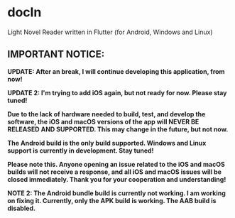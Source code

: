 # docln

Light Novel Reader written in Flutter (for Android, Windows and Linux)

## IMPORTANT NOTICE:

**UPDATE: After an break, I will continue developing this application, from now!**

**UPDATE 2: I'm trying to add iOS again, but not ready for now. Please stay tuned!**

**Due to the lack of hardware needed to build, test, and develop the software, the iOS and macOS versions of the app will NEVER BE RELEASED AND SUPPORTED. This may change in the future, but not now.**

**The Android build is the only build supported. Windows and Linux support is currently in development. Stay tuned!**

**Please note this. Anyone opening an issue related to the iOS and macOS builds will not receive a response, and all iOS and macOS issues will be closed immediately. Thank you for your cooperation and understanding!**

**NOTE 2: The Android bundle build is currently not working. I am working on fixing it. Currently, only the APK build is working. The AAB build is disabled.**

